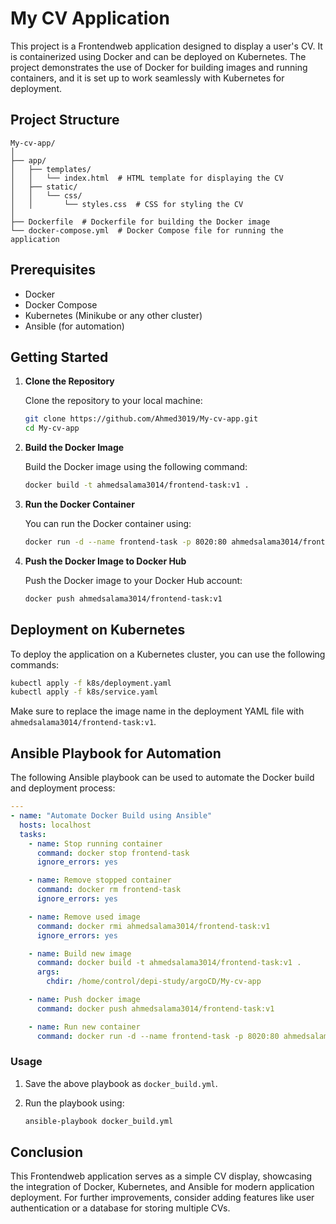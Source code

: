 # My CV Application

This project is a Frontendweb application designed to display a user's CV. It is containerized using Docker and can be deployed on Kubernetes. The project demonstrates the use of Docker for building images and running containers, and it is set up to work seamlessly with Kubernetes for deployment.

## Project Structure

```
My-cv-app/
│
├── app/
│   ├── templates/
│   │   └── index.html  # HTML template for displaying the CV
│   ├── static/
│   │   └── css/
│   │       └── styles.css  # CSS for styling the CV
│
├── Dockerfile  # Dockerfile for building the Docker image
└── docker-compose.yml  # Docker Compose file for running the application
```

## Prerequisites

- Docker
- Docker Compose
- Kubernetes (Minikube or any other cluster)
- Ansible (for automation)

## Getting Started

1. **Clone the Repository**

   Clone the repository to your local machine:

   ```bash
   git clone https://github.com/Ahmed3019/My-cv-app.git
   cd My-cv-app
   ```

2. **Build the Docker Image**

   Build the Docker image using the following command:

   ```bash
   docker build -t ahmedsalama3014/frontend-task:v1 .
   ```

3. **Run the Docker Container**

   You can run the Docker container using:

   ```bash
   docker run -d --name frontend-task -p 8020:80 ahmedsalama3014/frontend-task:v1
   ```

4. **Push the Docker Image to Docker Hub**

   Push the Docker image to your Docker Hub account:

   ```bash
   docker push ahmedsalama3014/frontend-task:v1
   ```

## Deployment on Kubernetes

To deploy the application on a Kubernetes cluster, you can use the following commands:

```bash
kubectl apply -f k8s/deployment.yaml
kubectl apply -f k8s/service.yaml
```

Make sure to replace the image name in the deployment YAML file with `ahmedsalama3014/frontend-task:v1`.

## Ansible Playbook for Automation

The following Ansible playbook can be used to automate the Docker build and deployment process:

```yaml
---
- name: "Automate Docker Build using Ansible"
  hosts: localhost
  tasks:
    - name: Stop running container
      command: docker stop frontend-task
      ignore_errors: yes

    - name: Remove stopped container
      command: docker rm frontend-task
      ignore_errors: yes

    - name: Remove used image
      command: docker rmi ahmedsalama3014/frontend-task:v1
      ignore_errors: yes

    - name: Build new image
      command: docker build -t ahmedsalama3014/frontend-task:v1 .
      args:
        chdir: /home/control/depi-study/argoCD/My-cv-app

    - name: Push docker image
      command: docker push ahmedsalama3014/frontend-task:v1

    - name: Run new container
      command: docker run -d --name frontend-task -p 8020:80 ahmedsalama3014/frontend-task:v1
```

### Usage

1. Save the above playbook as `docker_build.yml`.
2. Run the playbook using:

   ```bash
   ansible-playbook docker_build.yml
   ```

## Conclusion

This Frontendweb application serves as a simple CV display, showcasing the integration of Docker, Kubernetes, and Ansible for modern application deployment. For further improvements, consider adding features like user authentication or a database for storing multiple CVs.
